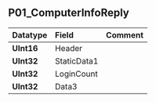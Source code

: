 ## P01\_ComputerInfoReply ##
| **Datatype** | **Field** | **Comment** |
|:-------------|:----------|:------------|
| **UInt16**   | Header    |             |
| **UInt32**   | StaticData1 |             |
| **UInt32**   | LoginCount |             |
| **UInt32**   | Data3     |             |